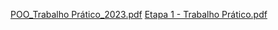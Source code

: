 [POO_Trabalho Prático_2023.pdf](https://github.com/Davi-OS/TrabalhoPOO/files/13642350/POO_Trabalho.Pratico_2023.pdf)
[Etapa 1 - Trabalho Prático.pdf](https://github.com/Davi-OS/TrabalhoPOO/files/13642349/Etapa.1.-.Trabalho.Pratico.pdf)
